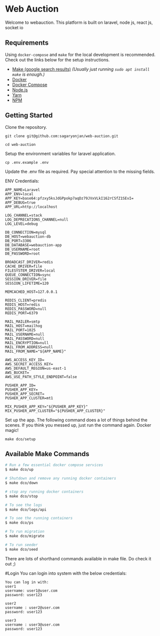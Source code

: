 # Web Auction

Welcome to webauction. This platform is built on laravel, node js, react js, socket io

## Requirements

Using `docker-compose` and `make` for the local development is recommended.
Check out the links below for the setup instructions.

- [Make (google search results)](https://www.google.com/search?q=how%20to%20install%20make)
  *(Usually just running `sudo apt install make` is enough.)*
- [Docker](https://docs.docker.com/install/)
- [Docker Compose](https://docs.docker.com/compose/install/)
- [Node.js](https://yarnpkg.com/en/docs/install)
- [Yarn](https://yarnpkg.com/en/docs/install)
- [NPM](https://docs.npmjs.com/getting-started/installing-node)

## Getting Started
Clone the repository.
```
git clone git@github.com:sagaryonjan/web-auction.git

cd web-auction

```
Setup the environment variables for laravel application.
```
cp .env.example .env
```
Update the .env file as required. Pay special attention to the missing fields.

ENV Credentials:
```$xslt
APP_NAME=Laravel
APP_ENV=local
APP_KEY=base64:pfzxy5ksJdGPpokp7aqDz79JVxVLkI162rCSfZ1SEvI=
APP_DEBUG=true
APP_URL=http://localhost

LOG_CHANNEL=stack
LOG_DEPRECATIONS_CHANNEL=null
LOG_LEVEL=debug

DB_CONNECTION=mysql
DB_HOST=webauction-db
DB_PORT=3306
DB_DATABASE=webauction-app
DB_USERNAME=root
DB_PASSWORD=root

BROADCAST_DRIVER=redis
CACHE_DRIVER=file
FILESYSTEM_DRIVER=local
QUEUE_CONNECTION=sync
SESSION_DRIVER=file
SESSION_LIFETIME=120

MEMCACHED_HOST=127.0.0.1

REDIS_CLIENT=predis
REDIS_HOST=redis
REDIS_PASSWORD=null
REDIS_PORT=6379

MAIL_MAILER=smtp
MAIL_HOST=mailhog
MAIL_PORT=1025
MAIL_USERNAME=null
MAIL_PASSWORD=null
MAIL_ENCRYPTION=null
MAIL_FROM_ADDRESS=null
MAIL_FROM_NAME="${APP_NAME}"

AWS_ACCESS_KEY_ID=
AWS_SECRET_ACCESS_KEY=
AWS_DEFAULT_REGION=us-east-1
AWS_BUCKET=
AWS_USE_PATH_STYLE_ENDPOINT=false

PUSHER_APP_ID=
PUSHER_APP_KEY=
PUSHER_APP_SECRET=
PUSHER_APP_CLUSTER=mt1

MIX_PUSHER_APP_KEY="${PUSHER_APP_KEY}"
MIX_PUSHER_APP_CLUSTER="${PUSHER_APP_CLUSTER}"
```

Set up the app. The following command does a lot of things behind the scenes. If
you think you messed up, just run the command again. Docker magic!
```
make dco/setup
```

## Available Make Commands

```bash
# Run a few essential docker compose services
$ make dco/up

# Shutdown and remove any running docker containers
$ make dco/down

# stop any running docker containers
$ make dco/stop

# To see the logs
$ make dco/logs/api

# To see the running containers
$ make dco/ps

# To run migration
$ make dco/migrate

# To run seeder
$ make dco/seed
```

There are lots of shorthand commands available in make file. Do check it out ;) 

#Login
You can login into system with the below credentials:
```$xslt
You can log in with:
user1
username: user1@user.com
password: user123

user2
username : user2@user.com
password: user123

user3
username : user3@user.com
password: user123

```